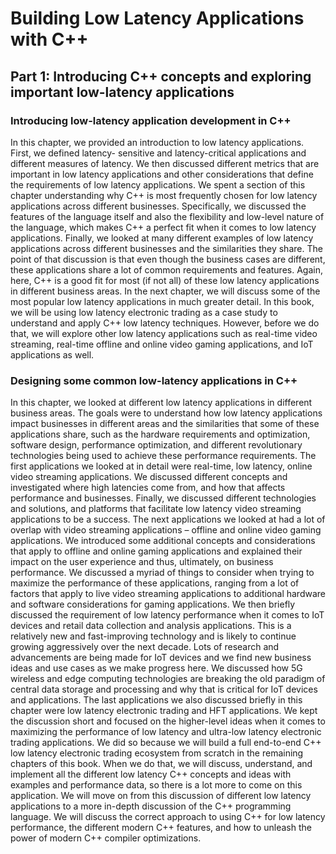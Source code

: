 # Building Low Latency Applications with C++

## Part 1: Introducing C++ concepts and exploring important low-latency applications

### Introducing low-latency application development in C++

In this chapter, we provided an introduction to low latency applications. First, we defined latency-
sensitive and latency-critical applications and different measures of latency. We then discussed
different metrics that are important in low latency applications and other considerations that define
the requirements of low latency applications.
We spent a section of this chapter understanding why C++ is most frequently chosen for low latency
applications across different businesses. Specifically, we discussed the features of the language itself
and also the flexibility and low-level nature of the language, which makes C++ a perfect fit when it
comes to low latency applications.
Finally, we looked at many different examples of low latency applications across different businesses
and the similarities they share. The point of that discussion is that even though the business cases are
different, these applications share a lot of common requirements and features. Again, here, C++ is a
good fit for most (if not all) of these low latency applications in different business areas.
In the next chapter, we will discuss some of the most popular low latency applications in much greater
detail. In this book, we will be using low latency electronic trading as a case study to understand and
apply C++ low latency techniques. However, before we do that, we will explore other low latency
applications such as real-time video streaming, real-time offline and online video gaming applications,
and IoT applications as well.

### Designing some common low-latency applications in C++

In this chapter, we looked at different low latency applications in different business areas. The goals were
to understand how low latency applications impact businesses in different areas and the similarities
that some of these applications share, such as the hardware requirements and optimization, software
design, performance optimization, and different revolutionary technologies being used to achieve
these performance requirements.
The first applications we looked at in detail were real-time, low latency, online video streaming
applications. We discussed different concepts and investigated where high latencies come from, and
how that affects performance and businesses. Finally, we discussed different technologies and solutions,
and platforms that facilitate low latency video streaming applications to be a success.
The next applications we looked at had a lot of overlap with video streaming applications – offline and
online video gaming applications. We introduced some additional concepts and considerations that
apply to offline and online gaming applications and explained their impact on the user experience and
thus, ultimately, on business performance. We discussed a myriad of things to consider when trying to
maximize the performance of these applications, ranging from a lot of factors that apply to live video
streaming applications to additional hardware and software considerations for gaming applications.
We then briefly discussed the requirement of low latency performance when it comes to IoT devices and
retail data collection and analysis applications. This is a relatively new and fast-improving technology
and is likely to continue growing aggressively over the next decade. Lots of research and advancements
are being made for IoT devices and we find new business ideas and use cases as we make progress
here. We discussed how 5G wireless and edge computing technologies are breaking the old paradigm
of central data storage and processing and why that is critical for IoT devices and applications.
The last applications we also discussed briefly in this chapter were low latency electronic trading and
HFT applications. We kept the discussion short and focused on the higher-level ideas when it comes
to maximizing the performance of low latency and ultra-low latency electronic trading applications.
We did so because we will build a full end-to-end C++ low latency electronic trading ecosystem from
scratch in the remaining chapters of this book. When we do that, we will discuss, understand, and
implement all the different low latency C++ concepts and ideas with examples and performance data,
so there is a lot more to come on this application.
We will move on from this discussion of different low latency applications to a more in-depth
discussion of the C++ programming language. We will discuss the correct approach to using C++
for low latency performance, the different modern C++ features, and how to unleash the power of
modern C++ compiler optimizations.
